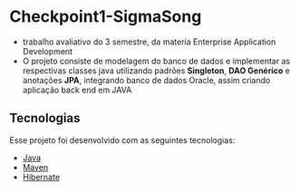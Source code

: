 # Checkpoint1-SigmaSong

- trabalho avaliativo do 3 semestre, da materia Enterprise Application Development 
- O projeto consiste de modelagem do banco de dados e implementar as respectivas classes java utilizando padrões **Singleton**, **DAO Genérico** e anotações **JPA**, integrando banco de dados Oracle, assim criando aplicação back end em JAVA

## Tecnologias

Esse projeto foi desenvolvido com as seguintes tecnologias:

- [Java](https://www.java.com)
- [Maven](https://maven.apache.org)
- [Hibernate](https://hibernate.org)
